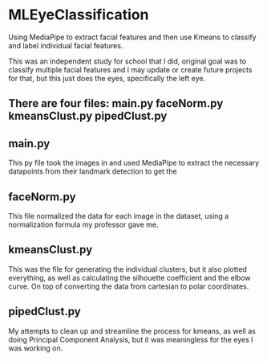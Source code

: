 # MLEyeClassification
Using MediaPipe to extract facial features and then use Kmeans to classify and label individual facial features.

This was an independent study for school that I did, original goal was to classify multiple facial features and I may update or create future projects for that, but this just does the eyes, specifically the left eye.

There are four files:
main.py
faceNorm.py
kmeansClust.py
pipedClust.py
------
## main.py
This py file took the images in and used MediaPipe to extract the necessary datapoints from their landmark detection to get the 


## faceNorm.py
This file normalized the data for each image in the dataset, using a normalization formula my professor gave me.

## kmeansClust.py
This was the file for generating the individual clusters, but it also plotted everything, as well as calculating the silhouette coefficient and the elbow curve. On top of converting the data from cartesian to polar coordinates.

## pipedClust.py
My attempts to clean up and streamline the process for kmeans, as well as doing Principal Component Analysis, but it was meaningless for the eyes I was working on.
